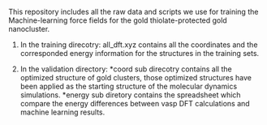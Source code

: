 This repository includes all the raw data and scripts we use for training the Machine-learning force fields for the gold thiolate-protected gold nanocluster.

1. In the training direcotry:
all_dft.xyz contains all the coordinates and the corresponded energy information for the structures in the training sets. 

2. In the validation directory:
*coord sub direcotry contains all the optimized structure of gold clusters, those optimized structures have been applied as the starting structure of the molecular dynamics simulations.
*energy sub diretory contains the spreadsheet which compare the energy differences between vasp DFT calculations and machine learning results.




